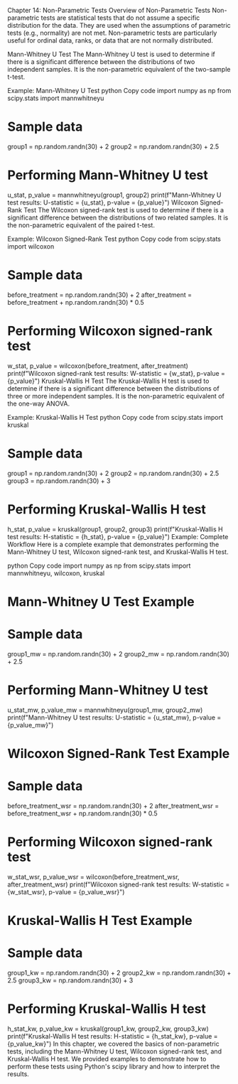 Chapter 14: Non-Parametric Tests
Overview of Non-Parametric Tests
Non-parametric tests are statistical tests that do not assume a specific distribution for the data. They are used when the assumptions of parametric tests (e.g., normality) are not met. Non-parametric tests are particularly useful for ordinal data, ranks, or data that are not normally distributed.

Mann-Whitney U Test
The Mann-Whitney U test is used to determine if there is a significant difference between the distributions of two independent samples. It is the non-parametric equivalent of the two-sample t-test.

Example: Mann-Whitney U Test
python
Copy code
import numpy as np
from scipy.stats import mannwhitneyu

# Sample data
group1 = np.random.randn(30) + 2
group2 = np.random.randn(30) + 2.5

# Performing Mann-Whitney U test
u_stat, p_value = mannwhitneyu(group1, group2)
print(f"Mann-Whitney U test results: U-statistic = {u_stat}, p-value = {p_value}")
Wilcoxon Signed-Rank Test
The Wilcoxon signed-rank test is used to determine if there is a significant difference between the distributions of two related samples. It is the non-parametric equivalent of the paired t-test.

Example: Wilcoxon Signed-Rank Test
python
Copy code
from scipy.stats import wilcoxon

# Sample data
before_treatment = np.random.randn(30) + 2
after_treatment = before_treatment + np.random.randn(30) * 0.5

# Performing Wilcoxon signed-rank test
w_stat, p_value = wilcoxon(before_treatment, after_treatment)
print(f"Wilcoxon signed-rank test results: W-statistic = {w_stat}, p-value = {p_value}")
Kruskal-Wallis H Test
The Kruskal-Wallis H test is used to determine if there is a significant difference between the distributions of three or more independent samples. It is the non-parametric equivalent of the one-way ANOVA.

Example: Kruskal-Wallis H Test
python
Copy code
from scipy.stats import kruskal

# Sample data
group1 = np.random.randn(30) + 2
group2 = np.random.randn(30) + 2.5
group3 = np.random.randn(30) + 3

# Performing Kruskal-Wallis H test
h_stat, p_value = kruskal(group1, group2, group3)
print(f"Kruskal-Wallis H test results: H-statistic = {h_stat}, p-value = {p_value}")
Example: Complete Workflow
Here is a complete example that demonstrates performing the Mann-Whitney U test, Wilcoxon signed-rank test, and Kruskal-Wallis H test.

python
Copy code
import numpy as np
from scipy.stats import mannwhitneyu, wilcoxon, kruskal

# Mann-Whitney U Test Example
# Sample data
group1_mw = np.random.randn(30) + 2
group2_mw = np.random.randn(30) + 2.5

# Performing Mann-Whitney U test
u_stat_mw, p_value_mw = mannwhitneyu(group1_mw, group2_mw)
print(f"Mann-Whitney U test results: U-statistic = {u_stat_mw}, p-value = {p_value_mw}")

# Wilcoxon Signed-Rank Test Example
# Sample data
before_treatment_wsr = np.random.randn(30) + 2
after_treatment_wsr = before_treatment_wsr + np.random.randn(30) * 0.5

# Performing Wilcoxon signed-rank test
w_stat_wsr, p_value_wsr = wilcoxon(before_treatment_wsr, after_treatment_wsr)
print(f"Wilcoxon signed-rank test results: W-statistic = {w_stat_wsr}, p-value = {p_value_wsr}")

# Kruskal-Wallis H Test Example
# Sample data
group1_kw = np.random.randn(30) + 2
group2_kw = np.random.randn(30) + 2.5
group3_kw = np.random.randn(30) + 3

# Performing Kruskal-Wallis H test
h_stat_kw, p_value_kw = kruskal(group1_kw, group2_kw, group3_kw)
print(f"Kruskal-Wallis H test results: H-statistic = {h_stat_kw}, p-value = {p_value_kw}")
In this chapter, we covered the basics of non-parametric tests, including the Mann-Whitney U test, Wilcoxon signed-rank test, and Kruskal-Wallis H test. We provided examples to demonstrate how to perform these tests using Python's scipy library and how to interpret the results.
